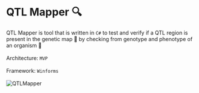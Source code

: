 # QTL Mapper  :mag:
QTL Mapper is tool that is written in `C#` to test and verify if a QTL region is present in the genetic map :scroll: by checking from genotype and phenotype of an organism :bug:\
<br/>
Architecture: `MVP` \
<br/>
Framework: `Winforms`\
<br/>
![QTLMapper](https://user-images.githubusercontent.com/15849186/105042009-686eed00-5a6c-11eb-9727-94692f9767c6.png)
